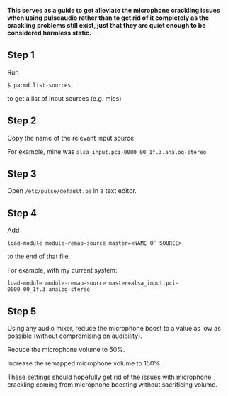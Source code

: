 **This serves as a guide to get alleviate the microphone crackling issues when
using pulseaudio rather than to get rid of it completely as the crackling
problems still exist, just that they are quiet enough to be considered
harmless static.**


## Step 1

Run

```shell
$ pacmd list-sources
```

to get a list of input sources (e.g. mics)

## Step 2

Copy the name of the relevant input source.

For example, mine was `alsa_input.pci-0000_00_1f.3.analog-stereo`

## Step 3

Open `/etc/pulse/default.pa` in a text editor.

## Step 4

Add

```
load-module module-remap-source master=<NAME OF SOURCE>
```

to the end of that file.

For example, with my current system:

```
load-module module-remap-source master=alsa_input.pci-0000_00_1f.3.analog-stereo
```

## Step 5

Using any audio mixer, reduce the microphone boost to a value as low as
possible (without compromising on audibility).

Reduce the microphone volume to 50%.

Increase the remapped microphone volume to 150%.

These settings should hopefully get rid of the issues with microphone
crackling coming from microphone boosting without sacrificing volume.

